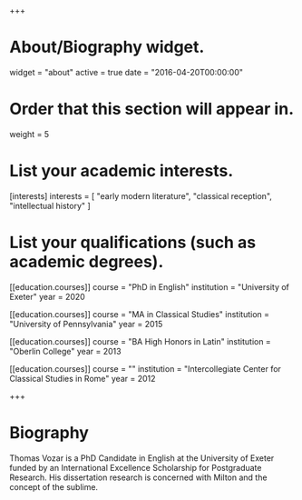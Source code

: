 +++
# About/Biography widget.
widget = "about"
active = true
date = "2016-04-20T00:00:00"

# Order that this section will appear in.
weight = 5

# List your academic interests.
[interests]
  interests = [
    "early modern literature",
    "classical reception",
    "intellectual history"
  ]

# List your qualifications (such as academic degrees).
[[education.courses]]
  course = "PhD in English"
  institution = "University of Exeter"
  year = 2020

[[education.courses]]
  course = "MA in Classical Studies"
  institution = "University of Pennsylvania"
  year = 2015

[[education.courses]]
  course = "BA High Honors in Latin"
  institution = "Oberlin College"
  year = 2013
  
[[education.courses]]
  course = ""
  institution = "Intercollegiate Center for Classical Studies in Rome"
  year = 2012
 
+++

# Biography

Thomas Vozar is a PhD Candidate in English at the University of Exeter funded by an International Excellence Scholarship for Postgraduate Research. His dissertation research is concerned with Milton and the concept of the sublime. 
